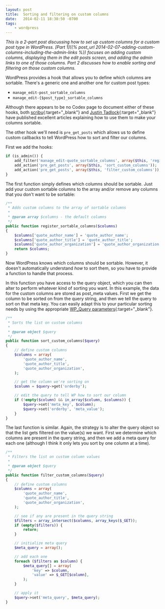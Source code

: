 ```yaml
---
layout: post
title:  Sorting and filtering on custom columns
date:   2014-02-11 18:38:50 -0700
tags:
    - wordpress
---
```


*This is a 2-part post discussing how to set up custom columns for a custom post type in WordPress. [Part 1]({% post_url 2014-02-07-adding-custom-columns-including-the-admin-links %}) focuses on adding custom columns, displaying them in the edit posts screen, and adding the admin links to one of those columns. Part 2 discusses how to enable sorting and filtering on those custom columns.*

WordPress provides a hook that allows you to define which columns are sortable. There's a generic one and another one for custom post types:

* `manage_edit-post_sortable_columns`
* `manage_edit-{$post_type}_sortable_columns`

Although there appears to be no Codex page to document either of these hooks, both [scribu](http://scribu.net/wordpress/custom-sortable-columns.html){:target="_blank"} and [Justin Tadlock](http://justintadlock.com/archives/2011/06/27/custom-columns-for-custom-post-types){:target="_blank"} have published excellent articles explaining how to use them to make your columns sortable.

The other hook we'll need is `pre_get_posts` which allows us to define custom callbacks to tell WordPress how to sort and filter our columns.

First we add the hooks:

```php
if (is_admin()) {
    add_filter('manage_edit-quote_sortable_columns', array($this, 'register_sortable_columns'));
    add_action('pre_get_posts', array($this, 'sort_custom_columns'));  
    add_action('pre_get_posts', array($this, 'filter_custom_columns'));  
}
```

The first function simply defines which columns should be sortable. Just add your custom sortable columns to the array and/or remove any columns that you don't want to be sortable:

```php
/**
 * Adds custom columns to the array of sortable columns
 * 
 * @param array $columns - the default columns
 */
public function register_sortable_columns($columns)
{
    $columns['quote_author_name'] = 'quote_author_name';
    $columns['quote_author_title'] = 'quote_author_title';
    $columns['quote_author_organization'] = 'quote_author_organization';
    return $columns;
}
```

Now WordPress knows which columns should be sortable. However, it doesn't automatically understand *how* to sort them, so you have to provide a function to handle that process.

In this function you have access to the query object, which you can then alter to perform whatever kind of sorting you want. In this example, the data for the custom columns are stored as post_meta values. First we get the column to be sorted on from the query string, and then we tell the query to sort on that meta key. You can easily adapt this to your particular sorting needs by using the appropriate [WP_Query parameters](http://codex.wordpress.org/Class_Reference/WP_Query#Parameters){:target="_blank"}.

```php
/**
 * Sorts the list on custom columns
 * 
 * @param object $query
 */
public function sort_custom_columns($query)
{
    // define custom columns
    $columns = array(
        'quote_author_name',
        'quote_author_title',
        'quote_author_organization',
    );

    // get the column we're sorting on
    $column = $query->get('orderby');

    // edit the query to tell WP how to sort our column
    if (!empty($column) && in_array($column, $columns)) {
        $query->set('meta_key', $column);
        $query->set('orderby', 'meta_value');
    }
}
```

The last function is similar. Again, the strategy is to alter the query object so that the list gets filtered on the value(s) we want. First we determine which columns are present in the query string, and then we add a meta query for each one (although I think it only lets you sort by one column at a time).

```php
/**
 * Filters the list on custom column values
 * 
 * @param object $query 
 */
public function filter_custom_columns($query)
{
    // define custom columns
    $columns = array(
        'quote_author_name',
        'quote_author_title',
        'quote_author_organization',
    );

    // see if any are present in the query string
    $filters = array_intersect($columns, array_keys($_GET));
    if (empty($filters)) {
        return;
    }

    // initialize meta query
    $meta_query = array();

    // add each one
    foreach ($filters as $column) {
        $meta_query[] = array(
            'key' => $column,
            'value' => $_GET[$column],
        );
    }

    // apply it
    $query->set('meta_query', $meta_query);
}
```
